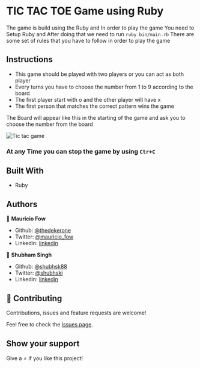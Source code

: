 # TIC TAC TOE Game using Ruby

The game is build using the Ruby and In order to play the game You need to Setup Ruby and After doing that we need to run
`ruby bin/main.rb`
There are some set of rules that you have to follow in order to play the game

## Instructions

- This game should be played with two players or you can act as both player
- Every turns you have to choose the number from 1 to 9 according to the board
- The first player start with o and the other player will have x
- The first person that matches the correct pattern wins the game

The Board will appear like this in the starting of the game and ask you to choose the number from the board

![Tic tac game](https://us.123rf.com/450wm/barbulat/barbulat1712/barbulat171200060/92203935-stock-vector-noughts-and-crosses-or-tic-tac-toe-game-vector-illustration-.jpg?ver=6)

### At any Time you can stop the game by using `Ctr+C`

## Built With

- Ruby

## Authors

👤 **Mauricio Fow**

- Github: [@thedekerone](https://github.com/thedekerone)
- Twitter: [@mauricio_fow](https://twitter.com/mauricio_fow)
- Linkedin: [linkedin](https://www.linkedin.com/in/mauricio-fow-aranibar-b2173514b/)

👤 **Shubham Singh**

- Github: [@shubhsk88](https://github.com/shubhsk88)
- Twitter: [@shubhski](twitter.com/shubski)
- Linkedin: [linkedin](https://www.linkedin.com/in/shubham-singh-130349140/)

## 🤝 Contributing

Contributions, issues and feature requests are welcome!

Feel free to check the [issues page](issues/).

## Show your support

Give a ⭐️ if you like this project!
